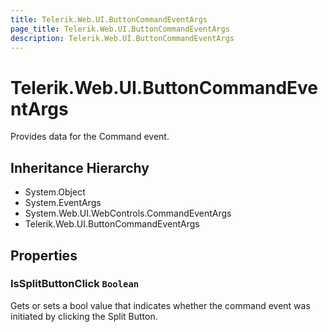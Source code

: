 ```yaml
---
title: Telerik.Web.UI.ButtonCommandEventArgs
page_title: Telerik.Web.UI.ButtonCommandEventArgs
description: Telerik.Web.UI.ButtonCommandEventArgs
---
```


# Telerik.Web.UI.ButtonCommandEventArgs

Provides data for the Command event.

## Inheritance Hierarchy

* System.Object
* System.EventArgs
* System.Web.UI.WebControls.CommandEventArgs
* Telerik.Web.UI.ButtonCommandEventArgs

## Properties

###  IsSplitButtonClick `Boolean`

Gets or sets a bool value that indicates whether the command event was initiated by clicking the Split Button.


